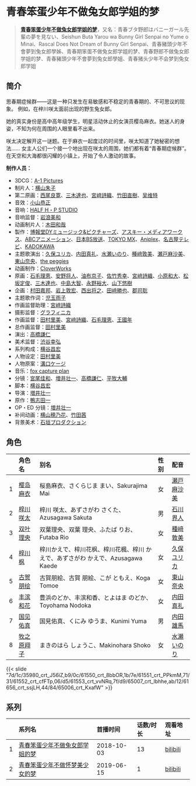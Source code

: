 # 青春笨蛋少年不做兔女郎学姐的梦


> <u>**[青春笨蛋少年不做兔女郎学姐的梦](https://bgm.tv/subject/240038)**</u>，又名：青春ブタ野郎はバニーガール先輩の夢を見ない、Seishun Buta Yarou wa Bunny Girl Senpai no Yume o Minai、Rascal Does Not Dream of Bunny Girl Senpai、青春豬頭少年不會夢到兔女郎學姊、青春期笨蛋不做兔女郎学姐的梦、青春野郎不做兔女郎学姐的梦、青春豬頭少年不會夢到兔女郎學姐、青春猪头少年不会梦到兔女郎学姐

## 简介

思春期症候群——这是一种只发生在易敏感和不稳定的青春期的、不可思议的现象。
例如，在梓川咲太面前出现的野生兔女郎。

她的真实身份是高中高年级学生，明星活动休止的女演员樱岛麻衣。她迷人的身姿，不知为何在周围的人眼里看不出来。

咲太决定解开这一谜题。在于麻衣一起度过的时间里，咲太知道了她秘密的想法……
女主人公们一个接一个地出现在咲太的周围，她们都有着“青春期症候群”。在天空和大海都很闪耀的小镇上，开始了令人激动的故事。

**制作人员：**
- 3DCG：[A-1 Pictures](https://bgm.tv/person/3525)
- 制片人：[横山朱子](https://bgm.tv/person/49336)
- 第二原画：[西尾良寛](https://bgm.tv/person/60351)、[三木達也](https://bgm.tv/person/12237)、[宮﨑詩織](https://bgm.tv/person/33529)、[竹田直樹](https://bgm.tv/person/16022)、[吴维特](https://bgm.tv/person/50514)
- 音效：[小山恭正](https://bgm.tv/person/19185)
- 音响：[HALF H・P STUDIO](https://bgm.tv/person/13619)
- 音响监督：[岩浪美和](https://bgm.tv/person/231)
- 动画制片人：[木田和哉](https://bgm.tv/person/36263)
- 製作：[博報堂DYミュージック&amp;ピクチャーズ](https://bgm.tv/person/3278)、[アスキー・メディアワークス](https://bgm.tv/person/6140)、[ABCアニメーション](https://bgm.tv/person/28583)、[日本BS放送](https://bgm.tv/person/28584)、[TOKYO MX](https://bgm.tv/person/27644)、[Aniplex](https://bgm.tv/person/645)、[名古屋テレビ](https://bgm.tv/person/43310)、[KADOKAWA](https://bgm.tv/person/19306)
- 主题歌演出：[久保ユリカ](https://bgm.tv/person/9270)、[内田真礼](https://bgm.tv/person/6724)、[水瀬いのり](https://bgm.tv/person/10868)、[種﨑敦美](https://bgm.tv/person/7575)、[瀬戸麻沙美](https://bgm.tv/person/5766)、[東山奈央](https://bgm.tv/person/6010)、[the peggies](https://bgm.tv/person/34072)
- 动画制作：[CloverWorks](https://bgm.tv/person/32356)
- 原画：[石毛理恵](https://bgm.tv/person/32898)、[安野将人](https://bgm.tv/person/13084)、[油布京子](https://bgm.tv/person/35696)、[佐竹秀幸](https://bgm.tv/person/25743)、[宮﨑詩織](https://bgm.tv/person/33529)、[小原和大](https://bgm.tv/person/31792)、[松坂定俊](https://bgm.tv/person/11398)、[三木達也](https://bgm.tv/person/12237)、[中島大智](https://bgm.tv/person/33635)、[永野裕大](https://bgm.tv/person/43222)、[山下悠樹](https://bgm.tv/person/39152)
- 企画：[村田嘉邦](https://bgm.tv/person/38188)、[岩上敦宏](https://bgm.tv/person/5782)、[西出将之](https://bgm.tv/person/3705)、[田﨑勝也](https://bgm.tv/person/43073)、[郡司聡](https://bgm.tv/person/43076)
- 主题歌作词：[児玉雨子](https://bgm.tv/person/29451)
- 作画监督助理：[宮﨑詩織](https://bgm.tv/person/33529)
- 摄影监督：[グラフィニカ](https://bgm.tv/person/12436)
- 作画监督：[田村里美](https://bgm.tv/person/25972)、[宮﨑詩織](https://bgm.tv/person/33529)、[石毛理恵](https://bgm.tv/person/32898)、[王國年](https://bgm.tv/person/13926)
- 总作画监督：[田村里美](https://bgm.tv/person/25972)
- 演出：[高橋謙仁](https://bgm.tv/person/26956)
- 美术监督：[渋谷幸弘](https://bgm.tv/person/11251)
- 系列构成：[横谷昌宏](https://bgm.tv/person/3296)
- 人物设定：[田村里美](https://bgm.tv/person/25972)
- 人物原案：[溝口ケージ](https://bgm.tv/person/12812)
- 音乐：[fox capture plan](https://bgm.tv/person/28574)
- 分镜：[宮尾佳和](https://bgm.tv/person/3527)、[増井壮一](https://bgm.tv/person/1170)、[高橋謙仁](https://bgm.tv/person/26956)、[平牧大輔](https://bgm.tv/person/13069)
- 脚本：[横谷昌宏](https://bgm.tv/person/3296)
- 导演：[増井壮一](https://bgm.tv/person/1170)
- 原作：[鴨志田一](https://bgm.tv/person/6285)
- OP・ED 分镜：[増井壮一](https://bgm.tv/person/1170)
- 补间动画：[横山穂乃花](https://bgm.tv/person/37240)、[竹田茜](https://bgm.tv/person/59200)
- 背景美术：[石垣プロダクション](https://bgm.tv/person/63929)

## 角色

|     |   角色名   |   别名  | 性别 |  配音  |
|:--- |:------  |:----      |:---  |:--   |
| 1 | [樱岛麻衣](https://bgm.tv/character/35980) | 桜島麻衣、さくらじま まい、Sakurajima Mai | 女 | [瀬戸麻沙美](https://bgm.tv/person/5766) |
| 2 | [梓川咲太](https://bgm.tv/character/61550) | 梓川 咲太、あずさがわ さくた、Azusagawa Sakuta | 男 | [石川界人](https://bgm.tv/person/9953) |
| 3 | [双叶理央](https://bgm.tv/character/61551) | 双葉理央、双葉 理央、ふたば りお、Futaba Rio | 女 | [種﨑敦美](https://bgm.tv/person/7575) |
| 4 | [梓川枫](https://bgm.tv/character/61552) | 梓川かえで、梓川花枫、梓川花楓、梓川 かえで、あずさがわ かえで、Azusagawa Kaede | 女 | [久保ユリカ](https://bgm.tv/person/9270) |
| 5 | [古贺朋绘](https://bgm.tv/character/61553) | 古賀朋絵、古賀 朋絵、こが ともえ、Koga Tomoe | 女 | [東山奈央](https://bgm.tv/person/6010) |
| 6 | [丰滨和花](https://bgm.tv/character/65007) | 豊浜のどか、丰滨和香、とよはま のどか、Toyohama Nodoka | 女 | [内田真礼](https://bgm.tv/person/6724) |
| 7 | [国见佑真](https://bgm.tv/character/61656) | 国見佑真、くにみ ゆうま、Kunimi Yuma | 男 | [内田雄馬](https://bgm.tv/person/15390) |
| 8 | [牧之原翔子](https://bgm.tv/character/65006) | まきのはら しょうこ、Makinohara Shoko | 女 | [水瀬いのり](https://bgm.tv/person/10868) |

{{< slide "7d/1c/35980_crt_J56iZ,b9/0c/61550_crt_8bbOR,1b/7e/61551_crt_PPkmM,71/31/61552_crt_cfFTp,06/d5/61553_crt_vvNRq,7f/d9/65007_crt_lbhhe,ab/12/61656_crt_ssjLH,44/84/65006_crt_KxafW" >}}

## 系列

|     |   系列名   |   首播时间  | 话数/时长  | 观看地址 |
|:---  |:------    |:----      |:---       |:---  |
| 1 |[青春笨蛋少年不做兔女郎学姐的梦](https://bgm.tv/subject/240038)| 2018-10-03 | 13 | [bilibili](https://www.bilibili.com/bangumi/play/ep251076)  |
| 2 |[青春笨蛋少年不做怀梦美少女的梦](https://bgm.tv/subject/260680)| 2019-06-15 | 1 | [bilibili](https://www.bilibili.com/bangumi/play/ss28965)  |




